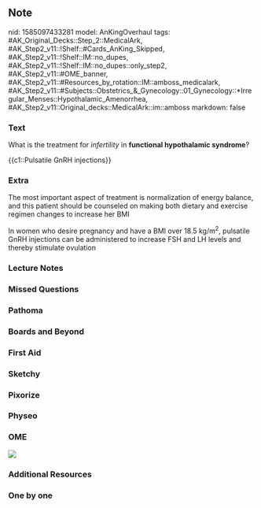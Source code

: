 ## Note
nid: 1585097433281
model: AnKingOverhaul
tags: #AK_Original_Decks::Step_2::MedicalArk, #AK_Step2_v11::!Shelf::#Cards_AnKing_Skipped, #AK_Step2_v11::!Shelf::IM::no_dupes, #AK_Step2_v11::!Shelf::IM::no_dupes::only_step2, #AK_Step2_v11::#OME_banner, #AK_Step2_v11::#Resources_by_rotation::IM::amboss_medicalark, #AK_Step2_v11::#Subjects::Obstetrics_&_Gynecology::01_Gynecology::*Irregular_Menses::Hypothalamic_Amenorrhea, #AK_Step2_v11::Original_decks::MedicalArk::im::amboss
markdown: false

### Text
What is the treatment for <i>infertility</i> in <b>functional
hypothalamic syndrome</b>?
<div>
  {{c1::Pulsatile GnRH injections}}
</div>

### Extra
The most important aspect of treatment is normalization of energy
balance, and this patient should be counseled on making both
dietary and exercise regimen changes to increase her BMI
<div>
  In women who desire pregnancy and have a BMI over 18.5
  kg/m<sup>2</sup>, pulsatile GnRH injections can be administered
  to increase FSH and LH levels and thereby stimulate ovulation
</div>

### Lecture Notes


### Missed Questions


### Pathoma


### Boards and Beyond


### First Aid


### Sketchy


### Pixorize


### Physeo


### OME
<div class="ome-widget">
  <a href="https://onlinemeded.org?ref=anki"><img src=
  "_OME_AnkiFlashcards_General_4.png"></a>
</div>

### Additional Resources


### One by one

